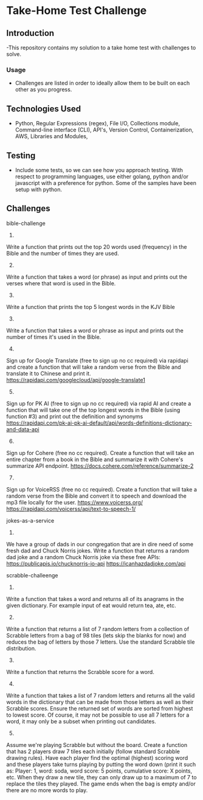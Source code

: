 # Take-Home Test Challenge

## Introduction
-This repository contains my solution to a take home test with challenges to solve. 

### Usage
- Challenges are listed in order to ideally allow them to be built on each other as you progress.


## Technologies Used
- Python, Regular Expressions (regex), File I/O, Collections module, Command-line interface (CLI), API's, Version Control, Containerization, AWS, Libraries and Modules,


## Testing
- Include some tests, so we can see how you approach testing. With respect to programming languages, use either golang, python and/or javascript with a preference for python. Some of the samples have been setup with python.

## Challenges
bible-challenge

1)
Write a function that prints out the top 20 words used (frequency) in the Bible and the number of times they are used.

2)
Write a function that takes a word (or phrase) as input and prints out the verses where that word is used in the Bible.

3)
Write a function that prints the top 5 longest words in the KJV Bible

3)
Write a function that takes a word or phrase as input and prints out the number of times it's used in the Bible.

4)
Sign up for Google Translate (free to sign up no cc required) via rapidapi and create a function that will take a random verse from the Bible and translate it to Chinese and print it.
https://rapidapi.com/googlecloud/api/google-translate1

5)
Sign up for PK AI (free to sign up no cc required) via rapid AI and create a function that will take one of the top longest words in the Bible (using function #3) and print out the definition and synonyms
https://rapidapi.com/pk-ai-pk-ai-default/api/words-definitions-dictionary-and-data-api

6)
Sign up for Cohere (free no cc required).  Create a function that will take an entire chapter from a book in the Bible and summarize it with Cohere's summarize API endpoint.
https://docs.cohere.com/reference/summarize-2

7) 
Sign up for VoiceRSS (free no cc required).  Create a function that will take a random verse from the Bible and convert it to speech and download the mp3 file locally for the user.
https://www.voicerss.org/
https://rapidapi.com/voicerss/api/text-to-speech-1/

jokes-as-a-service

1)
We have a group of dads in our congregation that are in dire need of some fresh dad and Chuck Norris jokes. Write a function that returns a random dad joke and a random Chuck Norris joke via these free APIs:
https://publicapis.io/chucknorris-io-api
https://icanhazdadjoke.com/api

scrabble-challeenge

1)
Write a function that takes a word and returns all of its anagrams in the given dictionary.  For example input of eat would return tea, ate, etc.

2)
Write a function that returns a list of 7 random letters from a collection of Scrabble letters from a bag of 98 tiles (lets skip the blanks for now)
and reduces the bag of letters by those 7 letters.  Use the standard Scrabble tile distribution.

3)
Write a function that returns the Scrabble score for a word.

4)
Write a function that takes a list of 7 random letters and returns all the valid words in the dictionary that can be made from those letters as well as their Scrabble scores.  Ensure the returned set of words are sorted from highest to lowest score.  Of course, it may not be possible to use all 7 letters for a word, it may only be a subset when printing out candidates.

5)
Assume we're playing Scrabble but without the board.  Create a function that has 2 players draw 7 tiles each initially (follow standard Scrabble drawing rules).
Have each player find the optimal (highest) scoring word and these players take turns playing by putting the word down (print it such as: Player: 1, word: soda, word score: 5 points, cumulative score: X points, etc.  When they draw a new tile, they can only draw up to a maximum of 7 to replace the tiles they played.  The game ends when the bag is empty and/or there are no more words to play.

